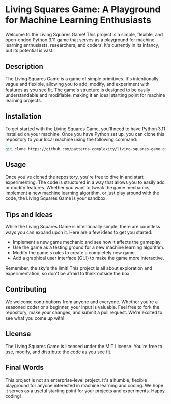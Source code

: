 # Living Squares Game: A Playground for Machine Learning Enthusiasts

Welcome to the Living Squares Game! This project is a simple, flexible, and open-ended Python 3.11 game that serves as a playground for machine learning enthusiasts, researchers, and coders. It's currently in its infancy, but its potential is vast. 

## Description

The Living Squares Game is a game of simple primitives. It's intentionally vague and flexible, allowing you to add, modify, and experiment with features as you see fit. The game's structure is designed to be easily understandable and modifiable, making it an ideal starting point for machine learning projects.

## Installation

To get started with the Living Squares Game, you'll need to have Python 3.11 installed on your machine. Once you have Python set up, you can clone this repository to your local machine using the following command:

```bash
git clone https://github.com/patterns-complexity/living-squares-game.git
```

## Usage

Once you've cloned the repository, you're free to dive in and start experimenting. The code is structured in a way that allows you to easily add or modify features. Whether you want to tweak the game mechanics, implement a new machine learning algorithm, or just play around with the code, the Living Squares Game is your sandbox.

## Tips and Ideas

While the Living Squares Game is intentionally simple, there are countless ways you can expand upon it. Here are a few ideas to get you started:

- Implement a new game mechanic and see how it affects the gameplay.
- Use the game as a testing ground for a new machine learning algorithm.
- Modify the game's rules to create a completely new game.
- Add a graphical user interface (GUI) to make the game more interactive.

Remember, the sky's the limit! This project is all about exploration and experimentation, so don't be afraid to think outside the box.

## Contributing

We welcome contributions from anyone and everyone. Whether you're a seasoned coder or a beginner, your input is valuable. Feel free to fork the repository, make your changes, and submit a pull request. We're excited to see what you come up with!

## License

The Living Squares Game is licensed under the MIT License. You're free to use, modify, and distribute the code as you see fit.

## Final Words

This project is not an enterprise-level project. It's a humble, flexible playground for anyone interested in machine learning and coding. We hope it serves as a useful starting point for your projects and experiments. Happy coding!
